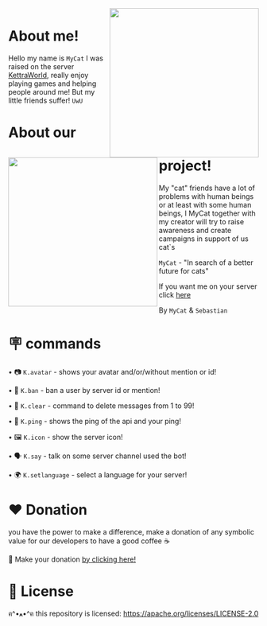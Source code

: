 <img align="right" src="https://images-ext-2.discordapp.net/external/O04ENeR2bvzHGscCLrjf14dxwVPRFcXwfrI1VCv2Wac/%3Fsize%3D4096/https/cdn.discordapp.com/avatars/932705411897905193/9bebc14f036c11585199ed5887ef6fbf.png" width="300"/>

# About me!

Hello my name is  `MyCat`  I was raised on the server [KettraWorld](https://discord.gg/NDzFeDp8YE), really enjoy playing games and helping people around me! But my little friends suffer!   `UwU`

<img align="left" src="https://media.discordapp.net/attachments/962361906373468230/968655176472887326/kisspng-cat-food-kitten-dog-adorable-cat-png-5a78cf7fb447b3.6524993915178668797384.jpg" width="300"/>

# About our project!

My "cat" friends have a lot of problems with human beings or at least with some human beings, I MyCat together with my creator will try to raise awareness and create campaigns in support of us cat`s

`MyCat` - "In search of a better future for cats"

If you want me on your server click [here](#)

By `MyCat` & `Sebastian`

# 🪧 commands 

   • 📷 `K.avatar` - shows your avatar and/or/without mention or id!
   
   • 🤬 `K.ban` - ban a user by server id or mention!
   
   • 🧹 `K.clear` - command to delete messages from 1 to 99!
   
   • 🏓 `K.ping` - shows the ping of the api and your ping!
   
   • 🖼️ `K.icon` - show the server icon!
   
   • 🗣️ `K.say` - talk on some server channel used the bot!
   
   • 🌍 `K.setlanguage` - select a language for your server!
  
# ❤️ Donation 

you have the power to make a difference, make a donation of any symbolic value for our developers to have a good coffee ☕

🌟 Make your donation [by clicking here!](https://ko-fi.com/sebastianjn007)

# 📃 License

ฅ^•ﻌ•^ฅ this repository is licensed: https://apache.org/licenses/LICENSE-2.0
